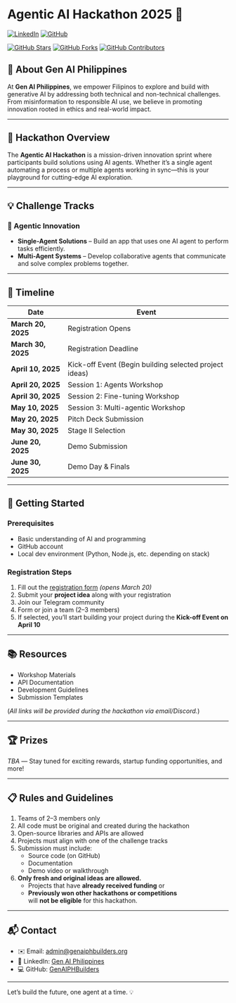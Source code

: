 # Agentic AI Hackathon 2025 🚀

[![LinkedIn](https://img.shields.io/badge/LinkedIn-Gen_AI_Philippines-blue?style=flat-square&logo=linkedin)](https://www.linkedin.com/company/gen-ai-philippines/?viewAsMember=true)
[![GitHub](https://img.shields.io/badge/GitHub-GenAIPHBuilders-green?style=flat-square&logo=github)](https://github.com/GenAIPHBuilders-org)

<!-- GitHub Repo Stats -->
[![GitHub Stars](https://img.shields.io/github/stars/GenAIPHBuilders-org/agentic-ai-hackathon?style=social)](https://github.com/GenAIPHBuilders-org/agentic-ai-hackathon/stargazers)
[![GitHub Forks](https://img.shields.io/github/forks/GenAIPHBuilders-org/agentic-ai-hackathon?style=social)](https://github.com/GenAIPHBuilders-org/agentic-ai-hackathon/network/members)
[![GitHub Contributors](https://img.shields.io/github/contributors/GenAIPHBuilders-org/agentic-ai-hackathon)](https://github.com/GenAIPHBuilders-org/agentic-ai-hackathon/graphs/contributors)

## 🧠 About Gen AI Philippines  
At **Gen AI Philippines**, we empower Filipinos to explore and build with generative AI by addressing both technical and non-technical challenges. From misinformation to responsible AI use, we believe in promoting innovation rooted in ethics and real-world impact.

---

## 🎯 Hackathon Overview  
The **Agentic AI Hackathon** is a mission-driven innovation sprint where participants build solutions using AI agents. Whether it’s a single agent automating a process or multiple agents working in sync—this is your playground for cutting-edge AI exploration.

---

## 💡 Challenge Tracks  

### 🧩 Agentic Innovation  
- **Single-Agent Solutions** – Build an app that uses one AI agent to perform tasks efficiently.  
- **Multi-Agent Systems** – Develop collaborative agents that communicate and solve complex problems together.

---

## 📅 Timeline  

| Date | Event |
|------|-------|
| **March 20, 2025** | Registration Opens |
| **March 30, 2025** | Registration Deadline |
| **April 10, 2025** | Kick-off Event (Begin building selected project ideas) |
| **April 20, 2025** | Session 1: Agents Workshop |
| **April 30, 2025** | Session 2: Fine-tuning Workshop |
| **May 10, 2025** | Session 3: Multi-agentic Workshop |
| **May 20, 2025** | Pitch Deck Submission |
| **May 30, 2025** | Stage II Selection |
| **June 20, 2025** | Demo Submission |
| **June 30, 2025** | Demo Day & Finals |

---

## 🚀 Getting Started  

### Prerequisites  
- Basic understanding of AI and programming  
- GitHub account  
- Local dev environment (Python, Node.js, etc. depending on stack)

### Registration Steps  
1. Fill out the [registration form](#) *(opens March 20)*  
2. Submit your **project idea** along with your registration  
3. Join our Telegram community  
4. Form or join a team (2–3 members)  
5. If selected, you’ll start building your project during the **Kick-off Event on April 10**

---

## 📚 Resources  
- Workshop Materials  
- API Documentation  
- Development Guidelines  
- Submission Templates  

(*All links will be provided during the hackathon via email/Discord.*)

---

## 🏆 Prizes  
*TBA* — Stay tuned for exciting rewards, startup funding opportunities, and more!

---

## 📋 Rules and Guidelines  
1. Teams of 2–3 members only  
2. All code must be original and created during the hackathon  
3. Open-source libraries and APIs are allowed  
4. Projects must align with one of the challenge tracks  
5. Submission must include:
   - Source code (on GitHub)  
   - Documentation  
   - Demo video or walkthrough  
6. **Only fresh and original ideas are allowed.**  
   - Projects that have **already received funding** or  
   - **Previously won other hackathons or competitions**  
   will **not be eligible** for this hackathon.

---

## 📬 Contact  

- ✉️ Email: [admin@genaiphbuilders.org](mailto:admin@genaiphbuilders.org)  
- 🔗 LinkedIn: [Gen AI Philippines](https://www.linkedin.com/company/gen-ai-philippines/?viewAsMember=true)  
- 💻 GitHub: [GenAIPHBuilders](https://github.com/GenAIPHBuilders-org)

---

Let’s build the future, one agent at a time. 💡
